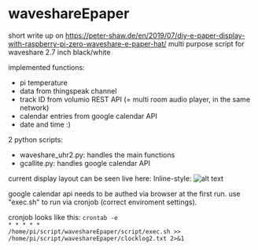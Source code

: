 # waveshareEpaper

short write up on https://peter-shaw.de/en/2019/07/diy-e-paper-display-with-raspberry-pi-zero-waveshare-e-paper-hat/
multi purpose script for waveshare 2.7 inch black/white

implemented functions:
- pi temperature
- data from thingspeak channel
- track ID from volumio REST API (= multi room audio player, in the same network)
- calendar entries from google calendar API
- date and time :)

2 python scripts: 

- waveshare_uhr2.py: handles the main functions
- gcallite.py: handles google calendar API

current display layout can be seen live here:
Inline-style: 
![alt text](https://peter-shaw.de/test.jpeg "Webcam Shot")


google calendar api needs to be authed via browser at the first run. use "exec.sh" to run via cronjob (correct enviroment settings). 

cronjob looks like this:
<code>crontab -e</code><br>
<code>* * * * * /home/pi/script/waveshareEpaper/script/exec.sh >> /home/pi/script/waveshareEpaper/clocklog2.txt 2>&1</code>
